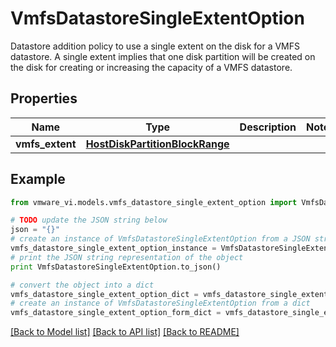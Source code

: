 # VmfsDatastoreSingleExtentOption

Datastore addition policy to use a single extent on the disk for a VMFS datastore.  A single extent implies that one disk partition will be created on the disk for creating or increasing the capacity of a VMFS datastore. 

## Properties
Name | Type | Description | Notes
------------ | ------------- | ------------- | -------------
**vmfs_extent** | [**HostDiskPartitionBlockRange**](HostDiskPartitionBlockRange.md) |  | 

## Example

```python
from vmware_vi.models.vmfs_datastore_single_extent_option import VmfsDatastoreSingleExtentOption

# TODO update the JSON string below
json = "{}"
# create an instance of VmfsDatastoreSingleExtentOption from a JSON string
vmfs_datastore_single_extent_option_instance = VmfsDatastoreSingleExtentOption.from_json(json)
# print the JSON string representation of the object
print VmfsDatastoreSingleExtentOption.to_json()

# convert the object into a dict
vmfs_datastore_single_extent_option_dict = vmfs_datastore_single_extent_option_instance.to_dict()
# create an instance of VmfsDatastoreSingleExtentOption from a dict
vmfs_datastore_single_extent_option_form_dict = vmfs_datastore_single_extent_option.from_dict(vmfs_datastore_single_extent_option_dict)
```
[[Back to Model list]](../README.md#documentation-for-models) [[Back to API list]](../README.md#documentation-for-api-endpoints) [[Back to README]](../README.md)


